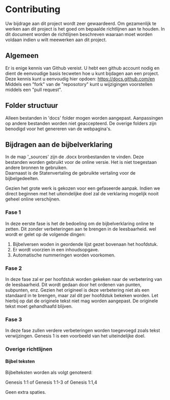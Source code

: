 # Contributing

Uw bijdrage aan dit project wordt zeer gewaardeerd. Om gezamenlijk te werken aan dit project is het goed om bepaalde richtlijnen aan te houden. 
In dit document worden de richtlijnen beschreven waaraan moet worden voldaan indien u wilt meewerken aan dit project. 

## Algemeen

Er is enige kennis van Github vereist. U hebt een github account nodig en dient de eenvoudige basis tecweten hoe u kunt bijdagen aan een project. 
Deze kennis kunt u eenvoudig hier opdoen: https://docs.github.com/en
Middels een "fork" van de "reposotory" kunt u wijzigingen voorstellen middels een "pull request". 

## Folder structuur

Alleen bestanden in 'docs' folder mogen worden aangepast. Aanpassingen op andere bestanden worden niet geaccepteerd. 
De overige folders zijn benodigd voor het genereren van de webpagina's. 

## Bijdragen aan de bijbelverklaring

In de map '_sources' zijn de .docx bronbestanden te vinden. Deze bestanden worden gebruikt voor de online versie. Het is niet toegestaan andere bronnen te gebruiken.  
Daarnaast is de Statenvertaling de gebruikte vertaling voor de bijbelgedeelten. 

Gezien het grote werk is gekozen voor een gefaseerde aanpak. Indien we direct beginnen met het uiteindelijke doel zal de verklaring mogelijk nooit geheel online verschijnen. 

### Fase 1

In deze eerste fase is het de bedoeling om de bijbelverklaring online te zetten. Dit zonder verbeteringen aan te brengen in de leesbaarheid.
wel wordt er gelet op de volgende dingen:

1. Bijbelversen woden in geordende lijst gezet bovenaan het hoofdstuk.
2. Er wordt voorzien in een inhoudsopgave.
3. Automatische nummeringen worden voorkomen.

### Fase 2

In deze fase zal er per hoofdstuk worden gekeken naar de verbetering van de leesbaarheid. Dit wordt gedaan door het ordenen van punten, subpunten, enz. Gezien het origineel is deze verbetering niet als een standaard in te brengen, maar zal dit per hoofdstuk bekeken worden. Let hierbij op dat de originele tekst niet mag worden aangepast. De originele tekst moet gehandhaafd blijven. 

### Fase 3

In deze fase zullen verdere verbeteringen worden toegevoegd zoals tekst verwijzingen. 
Genesis 1 is een voorbeeld van het uiteindelijke doel.

### Overige richtlijnen

#### Bijbel teksten

Bijbelteksten worden als volgt genoteerd: 

Genesis 1:1 of Genesis 1:1-3 of Genesis 1:1,4

Geen extra spaties. 


